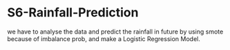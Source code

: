 # S6-Rainfall-Prediction
 we have to analyse the data and predict the rainfall in future by using smote because of imbalance prob, and make a Logistic Regression Model.
